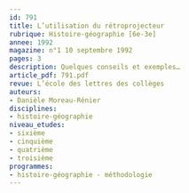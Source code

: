 ```yaml
---
id: 791
title: L’utilisation du rétroprojecteur
rubrique: Histoire-géographie [6e-3e]
annee: 1992
magazine: n°1 10 septembre 1992
pages: 3
description: Quelques conseils et exemples…
article_pdf: 791.pdf
revue: L’école des lettres des collèges
auteurs:
- Danièle Moreau-Rénier
disciplines:
- histoire-géographie
niveau_etudes:
- sixième
- cinquième
- quatrième
- troisième
programmes:
- histoire-géographie - méthodologie
---
```

